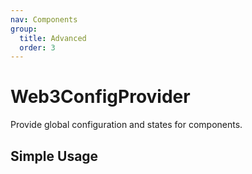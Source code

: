 ```yaml
---
nav: Components
group:
  title: Advanced
  order: 3
---
```


# Web3ConfigProvider

Provide global configuration and states for components.

## Simple Usage

<code src="./demos/simple.tsx"></code>
